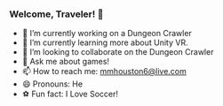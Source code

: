 ### Welcome, Traveler! 👋

- 🔭 I’m currently working on a Dungeon Crawler
- 🌱 I’m currently learning more about Unity VR.
- 👯 I’m looking to collaborate on the Dungeon Crawler
- 💬 Ask me about games!
- 📫 How to reach me: mmhouston6@live.com
- 😄 Pronouns: He
- :soccer: Fun fact: I Love Soccer! 
